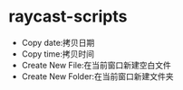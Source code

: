 # raycast-scripts

- Copy date:拷贝日期
- Copy time:拷贝时间
- Create New File:在当前窗口新建空白文件
- Create New Folder:在当前窗口新建文件夹
